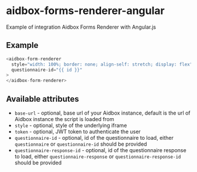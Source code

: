 # aidbox-forms-renderer-angular

Example of integration Aidbox Forms Renderer with Angular.js

## Example

```js
<aidbox-form-renderer
  style="width: 100%; border: none; align-self: stretch; display: flex"
  questionnaire-id="{{ id }}"
>
</aidbox-form-renderer>
```

## Available attributes
* `base-url` - optional, base url of your Aidbox instance, default is the url of Aidbox instance the script is loaded from
* `style` - optional, style of the underlying iframe
* `token` - optional, JWT token to authenticate the user
* `questionnaire-id` - optional, id of the questionnaire to load, either `questionnaire` or `questionnaire-id` should be provided
* `questionnaire-response-id` - optional, id of the questionnaire response to load, either `questionnaire-response` or `questionnaire-response-id` should be provided
